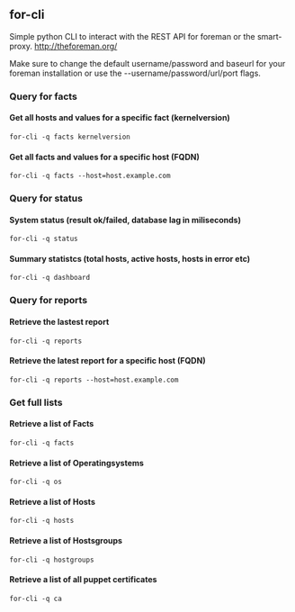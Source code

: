 ## for-cli

Simple python CLI to interact with the REST API for foreman or the smart-proxy. http://theforeman.org/

Make sure to change the default username/password and baseurl for your foreman installation
or use the --username/password/url/port flags.

### Query for facts

#### Get all hosts and values for a specific fact (kernelversion)

    for-cli -q facts kernelversion

#### Get all facts and values for a specific host (FQDN)

    for-cli -q facts --host=host.example.com

### Query for status

#### System status (result ok/failed, database lag in miliseconds)

    for-cli -q status

#### Summary statistcs (total hosts, active hosts, hosts in error etc)

    for-cli -q dashboard

### Query for reports

#### Retrieve the lastest report

    for-cli -q reports

#### Retrieve the latest report for a specific host (FQDN)

    for-cli -q reports --host=host.example.com

### Get full lists

#### Retrieve a list of Facts

    for-cli -q facts

#### Retrieve a list of Operatingsystems

    for-cli -q os

#### Retrieve a list of Hosts

    for-cli -q hosts

#### Retrieve a list of Hostsgroups

    for-cli -q hostgroups

#### Retrieve a list of all puppet certificates 

    for-cli -q ca
